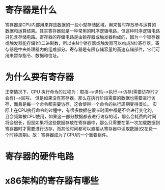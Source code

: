 # 寄存器是什么
寄存器是CPU内部用来存放数据的一些小型存储区域，用来暂时存放参与运算的数据和运算结果。其实寄存器就是一种常用的时序逻辑电路，但这种时序逻辑电路只包含存储电路。寄存器的存储电路是由锁存器或触发器构成的，因为一个锁存器或触发器能存储1位二进制数，所以由N个锁存器或触发器可以构成N位寄存器。寄存器是中央处理器内的组成部分。寄存器是有限存储容量的高速存储部件，它们可用来暂存指令、数据和位址。
# 为什么要有寄存器
正常情况下，CPU 执行命令的过程为：取指——>译码——>执行——>访存(需要访存时才会有)——>回写。
但是如果没有寄存器，那么在执行阶段需要的数据也需要进行访存，而且是每一个命令都需要访存，这会使得一个命令的执行周期变得很长。
实际上在CPU执行命令的过程中，有很多数据在很长时间中都是不会进行变化的，且会频繁被CPU使用，如果这一部分数据都去进行访存的话，那么会耗费的时间将会很长，但是如果将这些数据存放在寄存器中，那么只需要在第一次加载数据到寄存器时才需要进行访存，而其他时间都可以直接从寄存器中读取数据(仅花费一个时钟周期)。故：寄存器成为了CPU的一个重要组件。
# 寄存器的硬件电路

# x86架构的寄存器有哪些
